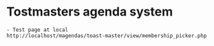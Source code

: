 # Tostmasters agenda system

```
- Test page at local
http://localhost/magendas/toast-master/view/membership_picker.php
```